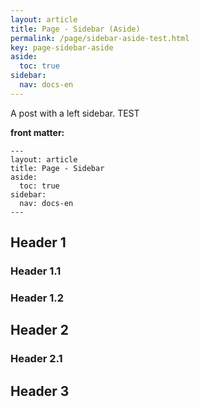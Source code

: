 ```yaml
---
layout: article
title: Page - Sidebar (Aside)
permalink: /page/sidebar-aside-test.html
key: page-sidebar-aside
aside:
  toc: true
sidebar:
  nav: docs-en
---
```


A post with a left sidebar. TEST

<!--more-->

**front matter:**

    ---
    layout: article
    title: Page - Sidebar
    aside:
      toc: true
    sidebar:
      nav: docs-en
    ---

## Header 1

### Header 1.1

### Header 1.2

## Header 2

### Header 2.1

## Header 3